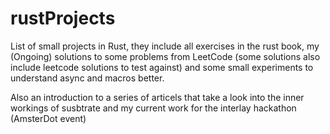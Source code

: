 # rustProjects
List of small projects in Rust, they include all exercises in the rust book, my (Ongoing) solutions to some problems from LeetCode (some solutions also include leetcode solutions to test against) and some small experiments to understand async and macros better.

Also an introduction to a series of articels that take a look into the inner workings of susbtrate and my current work for the interlay hackathon (AmsterDot event)

